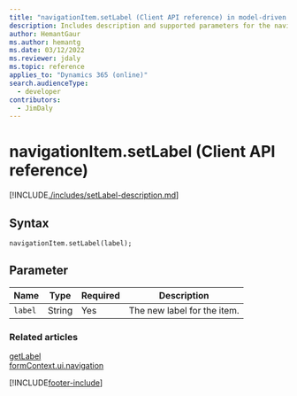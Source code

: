 ```yaml
---
title: "navigationItem.setLabel (Client API reference) in model-driven apps"
description: Includes description and supported parameters for the navigationItem.setLabel method.
author: HemantGaur
ms.author: hemantg
ms.date: 03/12/2022
ms.reviewer: jdaly
ms.topic: reference
applies_to: "Dynamics 365 (online)"
search.audienceType: 
  - developer
contributors:
  - JimDaly
---
```

# navigationItem.setLabel (Client API reference)



[!INCLUDE[./includes/setLabel-description.md](./includes/setLabel-description.md)]

## Syntax

`navigationItem.setLabel(label);`

## Parameter

|Name|Type|Required|Description|
|--|--|--|--|
|`label`|String|Yes|The new label for the item.|

### Related articles

[getLabel](getLabel.md)   
[formContext.ui.navigation](../formContext-ui-navigation.md)

[!INCLUDE[footer-include](../../../../../includes/footer-banner.md)]
